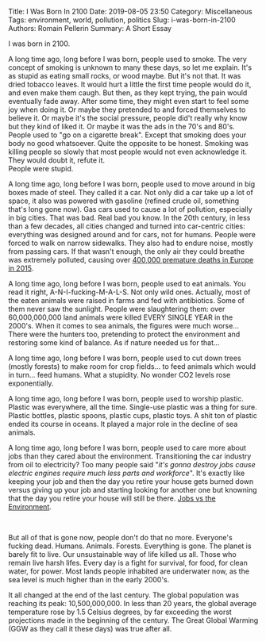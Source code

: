 Title: I Was Born In 2100
Date: 2019-08-05 23:50
Category: Miscellaneous
Tags: environment, world, pollution, politics
Slug: i-was-born-in-2100
Authors: Romain Pellerin
Summary: A Short Essay

I was born in 2100.

A long time ago, long before I was born, people used to smoke. The very concept of smoking is unknown to many these days, so let me explain. It's as stupid as eating small rocks, or wood maybe. But it's not that. It was dried tobacco leaves. It would hurt a little the first time people would do it, and even make them caugh. But then, as they kept trying, the pain would eventually fade away. After some time, they might even start to feel some joy when doing it. Or maybe they pretended to and forced themselves to believe it. Or maybe it's the social pressure, people did't really why know but they kind of liked it. Or maybe it was the ads in the 70's and 80's. People used to "go on a cigarette break". Except that smoking does your body no good whatsoever. Quite the opposite to be honest. Smoking was killing people so slowly that most people would not even acknowledge it. They would doubt it, refute it.  
People were stupid.

A long time ago, long before I was born, people used to move around in big boxes made of steel. They called it a car. Not only did a car take up a lot of space, it also was powered with gasoline (refined crude oil, something that's long gone now). Gas cars used to cause a lot of pollution, especially in big cities. That was bad. Real bad you know. In the 20th century, in less than a few decades, all cities changed and turned into car-centric cities: everything was designed around and for cars, not for humans. People were forced to walk on narrow sidewalks. They also had to endure noise, mostly from passing cars. If that wasn't enough, the only air they could breathe was extremely polluted, causing over [400,000 premature deaths in Europe in 2015](https://www.eea.europa.eu/media/newsreleases/many-europeans-still-exposed-to-air-pollution-2015/premature-deaths-attributable-to-air-pollution).

A long time ago, long before I was born, people used to eat animals. You read it right, A-N-I-fucking-M-A-L-S. Not only wild ones. Actually, most of the eaten animals were raised in farms and fed with antibiotics. Some of them never saw the sunlight. People were slaughtering them: over 60,000,000,000 land animals were killed EVERY SINGLE YEAR in the 2000's. When it comes to sea animals, the figures were much worse... There were the hunters too, pretending to protect the environment and restoring some kind of balance. As if nature needed us for that...

A long time ago, long before I was born, people used to cut down trees (mostly forests) to make room for crop fields... to feed animals which would in turn... feed humans. What a stupidity. No wonder CO2 levels rose exponentially.

A long time ago, long before I was born, people used to worship plastic. Plastic was everywhere, all the time. Single-use plastic was a thing for sure. Plastic bottles, plastic spoons, plastic cups, plastic toys. A shit ton of plastic ended its course in oceans. It played a major role in the decline of sea animals.

A long time ago, long before I was born, people used to care more about jobs than they cared about the environment. Transitioning the car industry from oil to electricity? Too many people said "*it's gonna destroy jobs cause electric engines require much less parts and workforce*". It's exactly like keeping your job and then the day you retire your house gets burned down versus giving up your job and starting looking for another one but knowning that the day you retire your house will still be there. [Jobs vs the Environment](https://www.thenation.com/article/jobs-vs-environment-how-counter-divisive-big-lie/).

<br />

But all of that is gone now, people don't do that no more. Everyone's fucking dead. Humans. Animals. Forests. Everything is gone. The planet is barely fit to live. Our unsustainable way of life killed us all. Those who remain live harsh lifes. Every day is a fight for survival, for food, for clean water, for power. Most lands people inhabited are underwater now, as the sea level is much higher than in the early 2000's.

It all changed at the end of the last century. The global population was reaching its peak: 10,500,000,000. In less than 20 years, the global average temperature rose by 1.5 Celsius degrees, by far exceeding the worst projections made in the beginning of the century. The Great Global Warming (GGW as they call it these days) was true after all.
